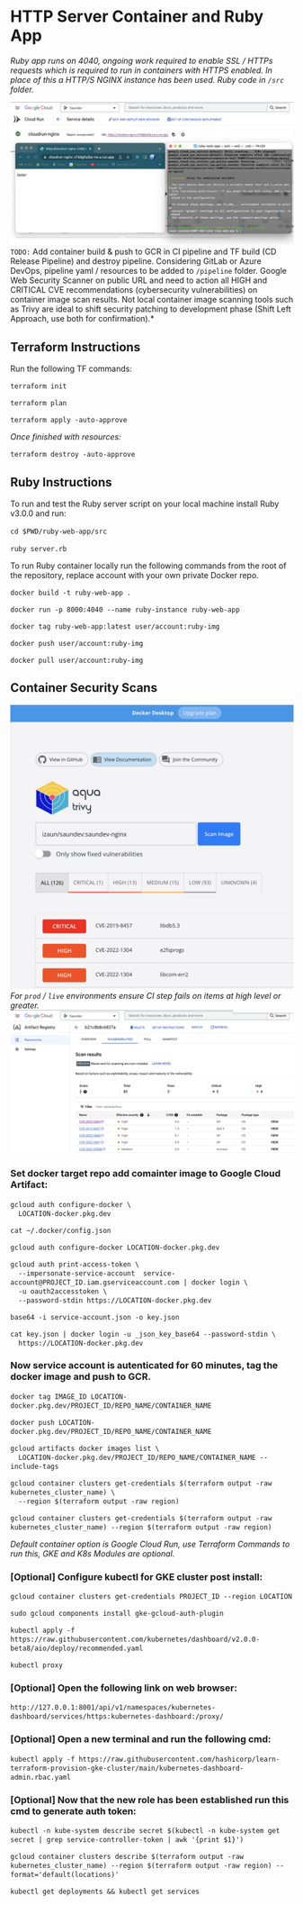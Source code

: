# HTTP Server Container and Ruby App
*Ruby app runs on 4040, ongoing work required to enable SSL / HTTPs requests which is required to run in containers with HTTPS enabled.  In place of this a HTTP/S NGINX instance has been used.  Ruby code in `/src` folder.*

![Google Cloud Run Instance](/assets/gcp-tf-cloud-run-instance.jpg)
`TODO:` Add container build & push to GCR in CI pipeline and TF build (CD Release Pipeline) and destroy pipeline.  Considering GitLab or Azure DevOps, pipeline yaml / resources to be added to `/pipeline` folder.  Google Web Security Scanner on public URL and need to action all HIGH and CRITICAL CVE recommendations (cybersecurity vulnerabilities) on container image scan results.  Not local container image scanning tools such as Trivy are ideal to shift security patching to development phase (Shift Left Approach, use both for confirmation).*

## Terraform Instructions

Run the following TF commands:

```
terraform init
```

```
terraform plan
```

```
terraform apply -auto-approve
```

*Once finished with resources:*

```
terraform destroy -auto-approve
```

## Ruby Instructions

To run and test the Ruby server script on your local machine install Ruby v3.0.0 and run:

`cd $PWD/ruby-web-app/src`

`ruby server.rb`

To run Ruby container locally run the following commands from the root of the repository, replace account with your own private Docker repo.

```
docker build -t ruby-web-app .
```

```
docker run -p 8000:4040 --name ruby-instance ruby-web-app
```

```
docker tag ruby-web-app:latest user/account:ruby-img
```

```
docker push user/account:ruby-img
```

```
docker pull user/account:ruby-img
```

## Container Security Scans

![Trivy Image Scan on Local Docker](/assets/trivy-security-scan-results.jpg)
*For `prod` / `live` environments ensure CI step fails on items at high level or greater.*
![Google Aritfact Container Image Scan](/assets/gcp-artifact-reg-scan.jpg)

### Set docker target repo add  comainter image to Google Cloud Artifact:


```
gcloud auth configure-docker \
  LOCATION-docker.pkg.dev
```

```
cat ~/.docker/config.json
```

```
gcloud auth configure-docker LOCATION-docker.pkg.dev
```

```
gcloud auth print-access-token \
  --impersonate-service-account  service-account@PROJECT_ID.iam.gserviceaccount.com | docker login \
  -u oauth2accesstoken \
  --password-stdin https://LOCATION-docker.pkg.dev
```

```
base64 -i service-account.json -o key.json
```

```
cat key.json | docker login -u _json_key_base64 --password-stdin \
  https://LOCATION-docker.pkg.dev
```

### Now service account is autenticated for 60 minutes, tag the docker image and push to GCR.

```
docker tag IMAGE_ID LOCATION-docker.pkg.dev/PROJECT_ID/REPO_NAME/CONTAINER_NAME
```

```
docker push LOCATION-docker.pkg.dev/PROJECT_ID/REPO_NAME/CONTAINER_NAME
```

```
gcloud artifacts docker images list \
  LOCATION-docker.pkg.dev/PROJECT_ID/REPO_NAME/CONTAINER_NAME --include-tags
```

```
gcloud container clusters get-credentials $(terraform output -raw kubernetes_cluster_name) \
  --region $(terraform output -raw region)
```

```
gcloud container clusters get-credentials $(terraform output -raw kubernetes_cluster_name) --region $(terraform output -raw region)
```

*Default container option is Google Cloud Run, use Terraform Commands to run this, GKE and K8s Modules are optional.*

### [Optional] Configure kubectl for GKE cluster post install:

```
gcloud container clusters get-credentials PROJECT_ID --region LOCATION
```

```
sudo gcloud components install gke-gcloud-auth-plugin
```

```
kubectl apply -f https://raw.githubusercontent.com/kubernetes/dashboard/v2.0.0-beta8/aio/deploy/recommended.yaml
```

```
kubectl proxy
```

### [Optional] Open the following link on web browser:
```
http://127.0.0.1:8001/api/v1/namespaces/kubernetes-dashboard/services/https:kubernetes-dashboard:/proxy/
```

### [Optional] Open a new terminal and run the following cmd:
```
kubectl apply -f https://raw.githubusercontent.com/hashicorp/learn-terraform-provision-gke-cluster/main/kubernetes-dashboard-admin.rbac.yaml
```

### [Optional] Now that the new role has been established run this cmd to generate auth token:
```
kubectl -n kube-system describe secret $(kubectl -n kube-system get secret | grep service-controller-token | awk '{print $1}')
```

```
gcloud container clusters describe $(terraform output -raw kubernetes_cluster_name) --region $(terraform output -raw region) --format='default(locations)'
```

```
kubectl get deployments && kubectl get services
```